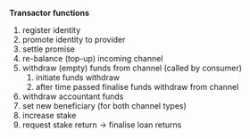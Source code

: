 
**Transactor functions**
   1. register identity
   1. promote identity to provider
   1. settle promise
   1. re-balance (top-up) incoming channel
   1. withdraw (empty) funds from channel (called by consumer)
      1. initiate funds withdraw
      1. after time passed finalise funds withdraw from channel
   1. withdraw accountant funds
   1. set new beneficiary (for both channel types)
   1. increase stake
   1. request stake return -> finalise loan returns
